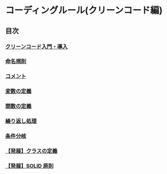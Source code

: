 # コーディングルール(クリーンコード編)

## 目次

### [クリーンコード入門・導入](432_Language-independentStandardCodingRules_01_introduction.md)

### [命名規則](432_Language-independentStandardCodingRules_02_naming.md)

### [コメント](432_Language-independentStandardCodingRules_03_comment.md)

### [変数の定義](432_Language-independentStandardCodingRules_04_variables.md)

### [関数の定義](432_Language-independentStandardCodingRules_05_function.md)

### [繰り返し処理](432_Language-independentStandardCodingRules_06_loop.md)

### [条件分岐](432_Language-independentStandardCodingRules_07_condition.md)

### [【発展】クラスの定義](432_Language-independentStandardCodingRules_08_class.md)

### [【発展】SOLID 原則](432_Language-independentStandardCodingRules_09_solid.md)
